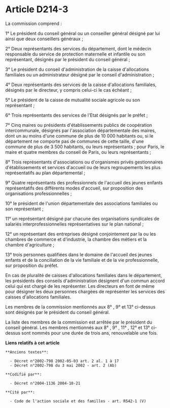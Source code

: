 # Article D214-3

La commission comprend :

1° Le président du conseil général ou un conseiller général désigné par lui ainsi que deux conseillers généraux ;

2° Deux représentants des services du département, dont le médecin responsable du service de protection maternelle et
infantile ou son représentant, désignés par le président du conseil général ;

3° Le président du conseil d'administration de la caisse d'allocations familiales ou un administrateur désigné par le conseil
d'administration ;

4° Deux représentants des services de la caisse d'allocations familiales, désignés par le directeur, y compris celui-ci le
cas échéant ;

5° Le président de la caisse de mutualité sociale agricole ou son représentant ;

6° Trois représentants des services de l'Etat désignés par le préfet ;

7° Cinq maires ou présidents d'établissements publics de coopération intercommunale, désignés par l'association
départementale des maires, dont un au moins d'une commune de plus de 10 000 habitants ou, si le département ne comporte pas
de communes de cette taille, d'une commune de plus de 3 500 habitants, ou leurs représentants ; pour Paris, le maire et
quatre membres du conseil de Paris, ou leurs représentants ;

8° Trois représentants d'associations ou d'organismes privés gestionnaires d'établissements et services d'accueil ou de leurs
regroupements les plus représentatifs au plan départemental ;

9° Quatre représentants des professionnels de l'accueil des jeunes enfants représentatifs des différents modes d'accueil, sur
proposition des organisations professionnelles ;

10° le président de l'union départementale des associations familiales ou son représentant ;

11° un représentant désigné par chacune des organisations syndicales de salariés interprofessionnelles représentatives sur le
plan national ;

12° un représentant des entreprises désigné conjointement par la ou les chambres de commerce et d'industrie, la chambre des
métiers et la chambre d'agriculture ;

13° trois personnes qualifiées dans le domaine de l'accueil des jeunes enfants et de la conciliation de la vie familiale et
de la vie professionnelle, sur proposition du préfet.

En cas de pluralité de caisses d'allocations familiales dans le département, les présidents des conseils d'administration
désignent d'un commun accord celui qui est chargé de les représenter. Les directeurs en font de même pour désigner les deux
personnes chargées de représenter les services des caisses d'allocations familiales.

Les membres de la commission mentionnés aux 8° , 9° et 13° ci-dessus sont désignés par le président du conseil général.

La liste des membres de la commission est arrêtée par le président du conseil général. Les membres mentionnés aux 8° , 9° ,
11° , 12° et 13° ci-dessus sont nommés pour une durée de trois ans, renouvelable une fois.

**Liens relatifs à cet article**

	**Anciens textes**:

	  - Décret n°2002-798 2002-05-03 art. 2 al. 1 à 17
	  - Décret n°2002-798 du 3 mai 2002 - art. 2 (Ab)

	**Codifié par**:

	  - Décret n°2004-1136 2004-10-21

	**Cité par**:

	  - Code de l'action sociale et des familles - art. R542-1 (V)
